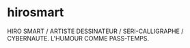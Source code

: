 # hirosmart
HIRO SMART / ARTISTE DESSINATEUR / SERI-CALLIGRAPHE / CYBERNAUTE. L'HUMOUR COMME PASS-TEMPS.
